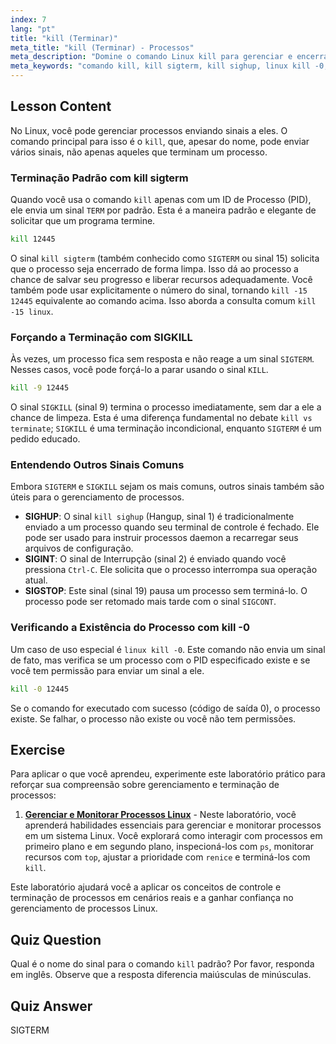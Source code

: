 ```yaml
---
index: 7
lang: "pt"
title: "kill (Terminar)"
meta_title: "kill (Terminar) - Processos"
meta_description: "Domine o comando Linux kill para gerenciar e encerrar processos. Este guia aborda as diferenças entre kill vs. terminar e explica sinais como kill sigterm (SIGTERM), SIGKILL e kill sighup (SIGHUP)."
meta_keywords: "comando kill, kill sigterm, kill sighup, linux kill -0, kill vs terminar, kill -15 linux, SIGTERM, SIGKILL, gerenciamento de processos, terminar processo"
---
```


## Lesson Content

No Linux, você pode gerenciar processos enviando sinais a eles. O comando principal para isso é o `kill`, que, apesar do nome, pode enviar vários sinais, não apenas aqueles que terminam um processo.

### Terminação Padrão com kill sigterm

Quando você usa o comando `kill` apenas com um ID de Processo (PID), ele envia um sinal `TERM` por padrão. Esta é a maneira padrão e elegante de solicitar que um programa termine.

```bash
kill 12445
```

O sinal `kill sigterm` (também conhecido como `SIGTERM` ou sinal 15) solicita que o processo seja encerrado de forma limpa. Isso dá ao processo a chance de salvar seu progresso e liberar recursos adequadamente. Você também pode usar explicitamente o número do sinal, tornando `kill -15 12445` equivalente ao comando acima. Isso aborda a consulta comum `kill -15 linux`.

### Forçando a Terminação com SIGKILL

Às vezes, um processo fica sem resposta e não reage a um sinal `SIGTERM`. Nesses casos, você pode forçá-lo a parar usando o sinal `KILL`.

```bash
kill -9 12445
```

O sinal `SIGKILL` (sinal 9) termina o processo imediatamente, sem dar a ele a chance de limpeza. Esta é uma diferença fundamental no debate `kill vs terminate`; `SIGKILL` é uma terminação incondicional, enquanto `SIGTERM` é um pedido educado.

### Entendendo Outros Sinais Comuns

Embora `SIGTERM` e `SIGKILL` sejam os mais comuns, outros sinais também são úteis para o gerenciamento de processos.

- **SIGHUP**: O sinal `kill sighup` (Hangup, sinal 1) é tradicionalmente enviado a um processo quando seu terminal de controle é fechado. Ele pode ser usado para instruir processos daemon a recarregar seus arquivos de configuração.
- **SIGINT**: O sinal de Interrupção (sinal 2) é enviado quando você pressiona `Ctrl-C`. Ele solicita que o processo interrompa sua operação atual.
- **SIGSTOP**: Este sinal (sinal 19) pausa um processo sem terminá-lo. O processo pode ser retomado mais tarde com o sinal `SIGCONT`.

### Verificando a Existência do Processo com kill -0

Um caso de uso especial é `linux kill -0`. Este comando não envia um sinal de fato, mas verifica se um processo com o PID especificado existe e se você tem permissão para enviar um sinal a ele.

```bash
kill -0 12445
```

Se o comando for executado com sucesso (código de saída 0), o processo existe. Se falhar, o processo não existe ou você não tem permissões.

## Exercise

Para aplicar o que você aprendeu, experimente este laboratório prático para reforçar sua compreensão sobre gerenciamento e terminação de processos:

1.  **[Gerenciar e Monitorar Processos Linux](https://labex.io/pt/labs/comptia-manage-and-monitor-linux-processes-590864)** - Neste laboratório, você aprenderá habilidades essenciais para gerenciar e monitorar processos em um sistema Linux. Você explorará como interagir com processos em primeiro plano e em segundo plano, inspecioná-los com `ps`, monitorar recursos com `top`, ajustar a prioridade com `renice` e terminá-los com `kill`.

Este laboratório ajudará você a aplicar os conceitos de controle e terminação de processos em cenários reais e a ganhar confiança no gerenciamento de processos Linux.

## Quiz Question

Qual é o nome do sinal para o comando `kill` padrão? Por favor, responda em inglês. Observe que a resposta diferencia maiúsculas de minúsculas.

## Quiz Answer

SIGTERM
